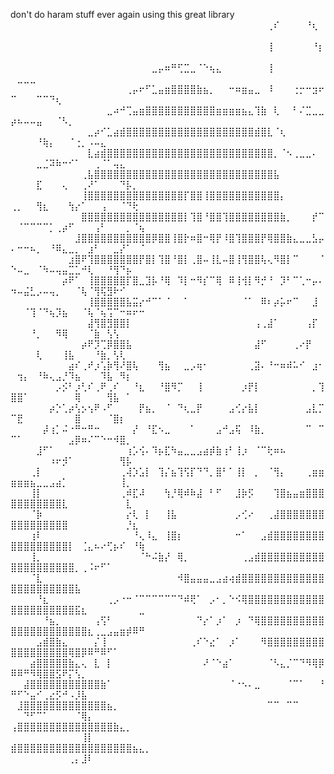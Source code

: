 don't do haram stuff ever again using this great library
⠀⠀⠀⠀⠀⠀⠀⠀⠀⠀⠀⠀⠀⠀⠀⠀⠀⠀⠀⠀⠀⠀⠀⠀⠀⠀⠀⠀⠀⠀⠀⠀⠀⠀⠀⠀⠀⠀⠀⠀⢀⠎⠀⠀⠀⠀⠘⢆⠀⠀⠀⠀⠀⠀⠀⠀⠀⠀⠀⠀⠀⠀⠀⠀⠀⠀⠀⠀⠀⠀
⠀⠀⠀⠀⠀⠀⠀⠀⠀⠀⠀⠀⠀⠀⠀⠀⠀⠀⠀⠀⠀⠀⠀⠀⠀⠀⠀⠀⠀⠀⠀⠀⠀⠀⠀⠀⠀⠀⠀⠀⢸⠀⠀⠀⠀⠀⠀⠘⡆⠀⠀⠀⠀⠀⠀⠀⠀⠀⠀⠀⠀⠀⠀⠀⠀⠀⠀⠀⠀⠀
⠀⠀⠀⠀⠀⠀⠀⠀⠀⠀⠀⠀⠀⠀⠀⠀⠀⠀⠀⠀⠀⠀⣀⡤⠶⠛⢋⣉⣀⠈⠑⢦⣄⠀⠀⠀⠀⠀⠀⠀⢸⠀⠀⠀⠀⠀⠀⠀⠀⠀⣀⣀⣀⠀⠀⠀⠀⠀⠀⠀⠀⠀⠀⠀⠀⠀⠀⠀⠀⠀
⠀⠀⠀⠀⠀⠀⠀⠀⠀⠀⠀⠀⠀⠀⠀⠀⠀⠀⢀⡤⠖⠋⣁⣤⣶⣿⣿⣿⣿⣷⣦⡀⠀⠀⠒⠶⣶⣤⣀⠀⠸⠀⠀⠀⢐⡒⠒⣲⠖⠉⠀⠀⠀⠉⠉⠙⢆⠀⠀⠀⠀⠀⠀⠀⠀⠀⠀⠀⠀⠀
⠀⠀⠀⠀⠀⠀⠀⠀⠀⠀⠀⠀⠀⠀⠀⣀⠴⠚⢉⣤⣶⣿⣿⣿⣿⣿⣿⣿⣿⣿⣿⣿⣶⣶⣶⣶⣦⣄⢹⣷⠀⢇⠀⠀⠃⠌⣉⣀⣀⡴⠦⠤⠤⣤⠀⠀⠈⠣⡀⠀⠀⠀⠀⠀⠀⠀⠀⠀⠀⠀
⠀⠀⠀⠀⠀⠀⠀⠀⠀⠀⠀⠀⣀⡴⠊⣁⣴⣾⣿⣿⣿⣿⣿⣿⣿⣿⣿⣿⣿⣿⣿⣿⣿⣿⣿⣿⣿⣿⣾⣿⣇⠈⢆⠀⠀⠀⠀⠀⠀⠀⠀⠀⠀⠘⢷⡄⠀⠀⠈⢐⡀⠠⠤⣄⠀⠀⠀⠀⠀⠀
⠀⠀⠀⠀⠀⠀⠀⠀⠀⠀⠀⠀⣇⣴⣾⣿⣿⣿⣿⣿⣿⣿⣿⣿⣿⣿⣿⣿⣿⣿⣿⣿⣿⣿⣿⣿⣿⣿⣿⣿⣿⡀⠈⠢⢀⣀⣀⠄⠀⠀⠀⠀⠀⣀⣈⠽⠷⠒⠊⠁⠀⠀⢀⠈⠁⢤⣄⠀⠀⠀
⠀⠀⠀⠀⠀⠀⠀⠀⠀⠀⠀⢀⣧⣿⣿⣿⣿⣿⣿⣿⣿⣿⣿⣿⣿⣿⣿⣿⣿⣿⣿⣿⣿⣿⣿⣿⣿⣿⣿⣿⣿⣧⠀⠀⠀⠀⠀⠀⠀⠀⠀⠀⠀⣏⠀⠀⠀⢄⠀⠀⢀⠜⠁⠀⠀⠀⠙⡧⡀⠀
⠀⠀⠀⠀⠀⠀⠀⠀⠀⠀⠀⢸⣿⣿⣿⣿⣿⣿⣿⣿⣿⣿⣿⣿⣿⣿⣿⡏⣿⣿⢸⣿⣿⣿⣿⣿⣿⣿⣿⣿⣿⣿⡄⠀⠀⠀⠀⠀⠀⢀⡀⠀⠀⢻⣆⠀⠀⠀⢳⡔⠁⠀⠀⢠⠀⠀⠈⠙⢗⠀
⠀⠀⠀⠀⠀⠀⠀⠀⠀⠀⠀⣿⣿⣿⣿⣿⣿⣿⣿⣿⣿⣿⣿⣿⣿⣿⣿⡇⢹⣿⠘⣿⣿⢹⣿⣿⣿⣿⣿⣿⣿⣿⣷⡀⠀⠀⠀⡞⠉⠀⠈⠉⠉⠉⠉⡁⢀⡴⠋⠀⠀⠀⢠⠃⠀⠀⠀⡀⠈⢦
⠀⠀⠀⠀⠀⠀⠀⠀⠀⠀⣸⣿⣿⣿⣿⣿⣿⣿⣿⣿⣿⣿⡿⣿⣿⢸⣿⡗⠶⣿⠒⢿⡟⠸⣿⢹⣿⣿⣿⡟⢿⣿⣿⣷⣄⣀⣀⣣⡤⠄⠒⠒⠦⡀⠀⠘⠿⣄⣀⡀⠀⣰⠃⠀⠀⣀⡜⠁⠀⠈
⠀⠀⠀⠀⠀⠀⠀⠀⠀⣰⣿⠟⢹⣿⣿⣿⣿⣿⣿⣿⡟⣿⡇⢹⣿⠘⣿⡇⢀⣿⠤⢸⣇⠤⣿⢸⢻⣿⣿⢧⢄⠻⣿⡇⠉⠀⠀⠀⠈⠑⠤⣀⠀⠈⠳⠤⢤⣤⣉⣁⠚⢇⠀⠀⠘⢻⠙⡦⠀⠀
⠀⠀⠀⠀⠀⠀⠀⠀⡴⠟⠁⠀⢸⣿⣿⣿⣿⣿⡏⣿⣀⣹⡧⠘⢿⠀⠹⡇⠒⠻⡎⠉⢿⠀⠿⢸⢺⡇⠻⡚⠘⠀⡹⠃⠉⢁⠒⡤⠄⠲⠤⣬⣃⡠⠤⢤⡀⠀⠀⠈⢧⠈⢻⢯⣻⠗⠊⠀⠀⠀
⠀⠀⠀⠀⠀⠀⠀⠀⠀⠀⠀⠀⢸⣿⣿⣿⣿⣿⣧⣭⡔⠚⠉⠁⠈⠀⠀⠁⠀⠀⠀⠀⠀⠀⠀⠀⠈⠁⠀⠿⠆⡴⡥⠖⠉⠀⠀⣸⠀⠀⠀⠈⢹⠈⠙⢦⡹⣦⠀⠀⠈⢧⠈⢦⢩⠉⠒⠶⠖⠒
⠀⠀⠀⠀⠀⠀⠀⠀⠀⠀⠀⠀⣼⢻⣿⣻⣿⣿⡇⠀⠀⠀⠀⠀⠀⠀⠀⠀⠀⠀⠀⠀⠀⠀⠀⠀⠀⠀⢠⢀⣼⠁⠀⠀⠀⠀⢠⡏⠀⠀⠀⠀⠘⡀⠀⠀⠻⢿⠀⠀⠀⠈⣷⠀⢣⢣⠀⠀⠀⠀
⠀⠀⠀⠀⠀⠀⠀⠀⠀⠀⠀⡴⠟⡹⢉⡿⣿⣿⣧⠀⠀⠀⠀⠀⠀⠀⠀⠀⠀⠀⠀⠀⠀⠀⠀⠀⠀⠀⣼⠋⠀⠀⠀⠀⢀⠔⡟⠀⠀⠀⠀⠀⠀⢇⠀⠀⠀⢸⣧⠀⠀⠀⠘⣷⡀⢣⢇⠀⠀⠀
⠀⠀⠀⠀⠀⠀⠀⠀⠀⣴⠎⢀⠞⡰⢡⡷⢻⠜⣿⢧⠀⠀⠀⢻⣦⠀⠀⣀⡠⢶⠂⠀⠀⠀⠀⠀⠀⢀⣽⠄⠘⠒⠶⠾⠥⠊⠀⣰⠂⠀⢲⡄⠀⠘⠷⢄⣠⡘⠹⣦⠀⠀⠀⠹⣧⠀⠻⡆⠀⠀
⠀⠀⠀⠀⠀⠀⠀⡠⡪⠃⡰⢃⠎⢀⠟⢀⠎⠀⠀⠘⣆⠀⠀⠘⣿⠻⡉⠀⠀⢸⠀⠀⠀⠀⠀⠀⡰⡟⡇⠀⠀⠀⠀⠀⠀⠀⠀⡀⢹⣿⣿⠁⠀⠀⠀⠀⠀⠀⠀⢿⠀⠀⠀⠀⢻⣧⠀⠁⠀⠀
⠀⠀⠀⠀⠀⠀⡴⡑⢁⡴⢣⡢⢢⠟⠠⠋⠀⠀⠀⠀⡟⣦⡀⠀⠈⠀⠙⢆⣀⡟⠀⠀⠀⠀⣠⢊⡔⣧⡇⠀⠀⠀⠀⠀⠀⠀⣠⣇⡉⠉⣟⠀⠀⠀⠀⠀⠀⠀⠀⣿⠀⠀⠀⠀⠈⣿⡆⠀⠀⠀
⠀⠀⠀⠀⠀⡼⢰⡁⠬⠐⠛⠒⠛⠒⠀⠀⠀⠀⠀⡜⠀⠘⣏⠢⣀⠀⠀⠀⠁⠀⠀⠀⣠⠚⣠⢯⠀⠸⣷⡀⠀⠀⠀⠀⠀⠀⠉⠀⠉⠉⠁⠀⠀⠀⠀⠀⠀⠀⣠⡿⠶⠌⠉⠑⠒⠺⣿⡀⠀⠀
⠀⠀⠀⠀⣸⠋⠁⠀⠀⠀⠀⠀⠀⠀⠀⠀⠀⠀⢰⡡⢪⠄⠹⡦⣏⠳⣤⣀⣀⣠⣴⡾⣷⢰⠃⢸⡰⠀⠈⠉⢗⠶⠦⠀⠀⠀⠀⠀⠀⠀⠀⠀⠀⠀⠀⠰⠖⡺⠁⠀⠀⠀⠀⠀⠀⠀⢻⡧⠀⠀
⠀⠀⠀⢀⡇⠀⠀⠀⠀⠀⠀⠀⠀⠀⠀⠀⠀⢀⢼⡱⣡⡇⠀⢹⡌⣦⢹⢫⡏⠙⠙⡀⣿⠃⠁⢸⡇⠀⡀⠀⠈⢻⡄⠀⠀⠀⢀⣶⣶⣶⣶⣶⣦⣀⣀⣠⣴⡁⠀⠀⠀⠀⠀⠀⠀⠀⢸⡀⠀⠀
⠀⠀⠀⢸⡇⠀⠀⠀⠀⠀⠀⠀⠀⠀⠀⠀⠀⢀⠾⣏⠼⠀⠀⠀⢳⡘⢿⠾⠷⣼⠀⠃⠋⠀⠀⣸⡷⡫⠀⠀⠀⢹⣿⣦⣤⣶⣿⣿⣿⣿⣿⣿⣿⣿⣿⣿⣿⣇⠀⠀⠀⠀⠀⠀⠀⠀⠀⣇⠀⠀
⠀⠀⠀⠈⡷⠀⠀⠀⠀⠀⠀⠀⠀⠀⠀⠀⠀⠀⡔⢇⠀⡇⠀⠀⢸⣧⠀⠀⠀⠀⠀⠀⠀⠀⠀⡠⢊⠔⠀⠀⢀⣼⣿⣿⣿⣿⣿⣿⣿⣿⣿⣿⣿⣿⣿⣿⣿⣿⠀⠀⠀⠀⠀⠀⠀⠀⠀⡘⣆⠀
⠀⠀⠀⢰⠇⠀⠀⠀⠀⠀⠀⠀⠀⠀⠀⠀⠀⠀⠀⠘⢄⠸⣄⠀⢸⣿⡆⠀⠀⠀⠀⠀⠀⠀⠀⠒⠁⠀⠀⣠⣾⣿⣿⣿⣿⣿⣿⣿⣿⣿⣿⣿⣿⣿⣿⣿⣿⣿⡇⠀⢈⣄⠦⠔⢋⡦⠎⠀⠘⢷
⠀⠀⠀⢸⡀⠀⠀⠀⠀⠀⠀⠀⠀⠀⠀⠀⠀⠀⠀⠀⠈⠓⠬⣷⡜⠀⢿⡀⠀⠀⠀⠀⠀⠀⠀⠀⢀⣠⣾⣿⣿⣿⣿⣿⣿⣿⣿⣿⣿⣿⣿⣿⣿⣿⣿⣿⣿⣿⣿⡀⢀⠨⠖⠋⠁⠀⠀⠀⠀⠀
⠀⠀⠀⠈⣇⠀⠀⠀⠀⠀⠀⠀⠀⠀⠀⠀⠀⠀⠀⠀⠀⠀⠀⠀⠀⠀⠺⣿⣤⣤⣤⣀⣠⣴⢴⣾⣿⣿⣿⣿⣿⣿⣿⣿⣿⣿⣿⣿⣿⣿⣿⣿⣿⣿⣿⣿⣿⣿⣿⣧⠀⠀⠀⠀⠀⠀⠀⠀⠀⠀
⠀⠀⠀⠀⠘⣆⠀⠀⠀⠀⠀⠀⠀⠀⠀⢀⡠⠐⠒⠈⠉⠉⠉⠉⠉⠉⠙⠾⢟⠁⠀⡠⠂⡀⠑⠪⢿⣿⣿⣿⣿⣿⣿⣿⣿⣿⣿⣿⣿⣿⣿⣿⣿⣿⣿⣿⣿⣿⣿⣯⣆⠀⠀⠀⠀⠀⠀⠀⠀⣀
⠀⠀⠀⠀⠀⠘⣦⡀⠀⠀⠀⠀⠀⢠⢫⠃⠀⠀⠀⠀⠀⠀⠀⠀⠀⠀⠀⠀⠀⠙⡔⠁⡰⠁⠀⡰⠀⠙⢿⣿⣿⣿⣿⣿⣿⣿⣿⣿⣿⣿⣿⣿⣿⣿⣿⣿⣿⣿⣿⣿⣿⣆⢀⣀⣠⣤⣶⡾⠿⠛
⠀⠀⠀⠀⣠⣾⣿⣷⣄⠀⠀⠀⠀⡌⢸⠀⠀⠀⠀⠀⠀⠀⠀⠀⠀⠀⠀⠀⢀⠎⠑⣔⠁⠀⡰⠁⠀⠀⠀⠻⣿⣿⣿⣿⣿⣿⣿⣿⣿⣿⣿⣿⣿⣿⣿⣿⣿⣿⢿⣿⡿⠿⠛⠿⠋⠁⠀⠀⠀⠀
⠀⠀⠀⣴⣿⣿⣿⣿⣿⣷⣄⢄⠀⣇⠀⡇⠀⠀⠀⠀⠀⠀⠀⠀⠀⠀⠀⠀⠀⠀⠜⠈⠑⣴⠁⠀⠀⠀⠀⠀⠈⠣⣄⡈⠉⠙⠻⢿⡿⠿⠿⠛⠻⢿⣿⣿⣫⠟⡍⢣⡀⠀⠀⠀⠀⠀⠀⠀⠀⠀
⠀⠀⣼⣿⣿⣿⣿⣿⣿⣿⣿⣿⣿⣿⣷⠁⠀⠀⠀⠀⠀⠀⠀⠀⠀⠀⠀⠀⠀⠀⠀⠀⠀⠀⠈⠐⠢⠄⣀⠀⠀⠀⠀⠈⠉⠁⠀⠀⠘⠛⠋⠑⣤⠊⢀⣔⡫⠚⠠⡸⣧⠀⠀⠀⠀⠀⠀⠀⠀⠀
⠀⣸⣿⣿⣿⣿⣿⣿⣿⣿⣿⣿⣿⣿⣿⣦⡀⠀⠀⠀⠀⠀⠀⠀⠀⠀⠀⠀⠀⠀⠀⠀⠀⠀⠀⠀⠀⠀⠀⠀⠉⠉⠀⠉⠉⠀⠀⠀⠀⠀⠀⠙⠋⠉⠁⠀⠀⠀⠀⠈⢿⡄⠀⠀⠀⠀⠀⠀⠀⠀
⢠⣿⣿⣿⣿⣿⣿⣿⣿⣿⣿⣿⣿⣿⣿⣿⣷⣄⡀⠀⠀⠀⠀⠀⠀⠀⠀⠀⠀⠀⠀⠀⠀⠀⠀⠀⠀⠀⠀⠀⠀⠀⠀⠀⠀⠀⠀⠀⠀⠀⠀⠀⠀⠀⠀⠀⠀⠀⠀⠀⢸⡇⠀⠀⠀⠀⠀⠀⠀⠀
⣾⣿⣿⣿⣿⣿⣿⣿⣿⣿⣿⣿⣿⣿⣿⣿⣿⣿⣿⣦⣄⡀⠀⠀⠀⠀⠀⠀⠀⠀⠀⠀⠀⠀⠀⠀⠀⠀⠀⠀⠀⠀⠀⠀⠀⠀⠀⠀⠀⠀⠀⠀⠀⠀⠀⠀⠀⠀⢀⡄⣸⠇⠀⠀⠀⠀⠀⠀⠀⠀
